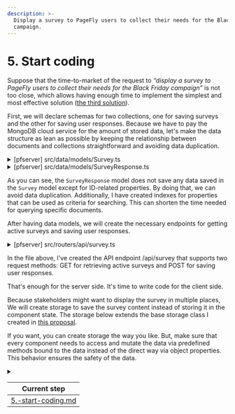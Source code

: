 ```yaml
---
description: >-
  Display a survey to PageFly users to collect their needs for the Black Friday
  campaign.
---
```


# 5. Start coding

Suppose that the time-to-market of the request to _“display a survey to PageFly users to collect their needs for the Black Friday campaign”_ is not too close, which allows having enough time to implement the simplest and most effective solution ([the third solution](./#id-3.3.-evaluate-the-third-solution)).

First, we will declare schemas for two collections, one for saving surveys and the other for saving user responses. Because we have to pay the MongoDB cloud service for the amount of stored data, let's make the data structure as lean as possible by keeping the relationship between documents and collections straightforward and avoiding data duplication.

<details>

<summary>[pfserver] src/data/models/Survey.ts</summary>

```typescript
import mongoose, { Document } from 'mongoose'

// Define document type.
export type SurveyType = Document & {
  _id: string
  title: string
  description?: string
  questions: [{
    _id: string
    type: 'text' | 'radio' | 'checkbox'
    question: string
    // Predefined answers are only required if the `type` is not 'text'.
    answers?: [{
      _id: string
      answer: string
    }]
  }]
  status: 'active' | 'inactive'
  // If both `startTime` and `endTime` are undefined, the survey will
  // always be visible until its `status` is set to 'inactive'.
  startTime?: Date
  endTime?: Date
  // If `includeLocations` is undefined, the survey will be visible in
  // all locations except locations defined for `excludeLocations`.
  includeLocations?: string[]
  // If `excludeLocations` is defined, the survey will be invisible in
  // all locations defined for `excludeLocations`.
  excludeLocations?: string[]
}

// Define model schema.
const surveySchema = new mongoose.Schema(
  {
    _id: {
      type: mongoose.Schema.Types.ObjectId,
      required: true,
      index: true,
    },
    title: {
      type: String,
      required: true,
      index: true,
    },
    description: String,
    questions: [{
      _id: {
        type: mongoose.Schema.Types.ObjectId,
        required: true,
        index: true,
      },
      type: {
        type: String,
        enum: ['text', 'radio', 'checkbox'],
        required: true,
        index: true,
      },
      question: {
        type: String,
        required: true,
        index: true,
      },
      // Predefined answers are only required if the `type` is not 'text'.
      answers: [{
        _id: {
          type: mongoose.Schema.Types.ObjectId,
          required: true,
          index: true,
        },
        answer: {
          type: String,
          required: true,
          index: true,
        },
      }],
    }],
    status: {
      type: String,
      enum: ['active', 'inactive'],
      default: 'inactive',
      index: true,
    },
    // If both `startTime` and `endTime` are undefined, the survey will
    // always be visible until its `status` is set to 'inactive'.
    startTime: {
      type: Date,
      index: true,
    },
    endTime: {
      type: Date,
      index: true,
    },
    // If `includeLocations` is undefined, the survey will be visible in
    // all locations except locations defined for `excludeLocations`.
    includeLocations: [{
      type: String,
      index: true,
    }],
    // If `excludeLocations` is defined, the survey will be invisible in
    // all locations defined for `excludeLocations`.
    excludeLocations: [{
      type: String,
      index: true,
    }],
  },
  { timestamps: true }
)

const SurveyModel = mongoose.model<SurveyType>('Survey', surveySchema)

export default SurveyModel
```

</details>

<details>

<summary>[pfserver] src/data/models/SurveyResponse.ts</summary>

```typescript
import mongoose, {Document} from 'mongoose'

// Define document type.
export type SurveyResponseType = Document & {
  _id: string
  surveyId: string
  shopDomain: string
  answers: [{
    questionId: string
    // Answer ID is only available if the question `type` is not 'text'.
    answerId?: string[]
    // Text answer is only available if the question `type` is 'text'.
    textAnswer?: string
  }]
}

// Define model schema.
const surveyResponseSchema = new mongoose.Schema(
  {
    _id: {
      type: mongoose.Schema.Types.ObjectId,
      required: true,
      index: true,
    },
    surveyId: {
      type: mongoose.Schema.Types.ObjectId,
      required: true,
      index: true,
      ref: 'Survey',
    },
    shopDomain: {
      type: String,
      required: true,
      index: true,
      ref: 'Shop',
    },
    answers: [{
      questionId: {
        type: mongoose.Schema.Types.ObjectId,
        required: true,
        index: true,
      },
      // Answer ID is only available if the question `type` is not 'text'.
      answerId: [{
        type: mongoose.Schema.Types.ObjectId,
        required: true,
        index: true,
      }],
      // Text answer is only available if the question `type` is 'text'.
      textAnswer: String,
    }],
  },
  { timestamps: true }
)

const SurveyResponseModel = mongoose.model<SurveyResponseType>('SurveyResponse', surveyResponseSchema)

export default SurveyResponseModel
```

</details>

As you can see, the `SurveyResponse` model does not save any data saved in the `Survey` model except for ID-related properties. By doing that, we can avoid data duplication. Additionally, I have created indexes for properties that can be used as criteria for searching. This can shorten the time needed for querying specific documents.

After having data models, we will create the necessary endpoints for getting active surveys and saving user responses.

<details>

<summary>[pfserver] src/routers/api/survey.ts</summary>

```typescript
import ShopModel from 'data/models/Shop'
import SurveyModel from 'data/models/Survey'
import SurveyResponseModel from 'data/models/SurveyResponse'
import { NextFunction, Request, Response } from 'express'

export async function handleGet(req: Request, res: Response, next?: NextFunction) {
  try {
    // Get current time.
    const now = new Date()

    // Get current shop location.
    const { shop: shopDomain } = req.session
    const shopData = await ShopModel.findOne({ shopDomain })
    const shopLocation = shopData?.metadata?.country_code

    // Define query for getting active surveys.
    const query = {
      $and: [
        // Has active status.
        { status: 'active' },
        // Has start time undefined or earlier than the current time.
        {
          $or: [
            { startTime: null },
            { startTime: { $exists: false } },
            { startTime: { $lt: now } },
          ]
        },
        // Has end time undefined or later than the current time.
        {
          $or: [
            { endTime: null },
            { endTime: { $exists: false } },
            { endTime: { $gt: now } },
          ]
        },
        // Has included location undefined or includes the shop location.
        {
          $or: [
            { includeLocations: null },
            { includeLocations: { $exists: false } },
            { includeLocations: shopLocation },
          ]
        },
        // Has excluded location undefined or not includes the shop location.
        {
          $or: [
            { excludeLocations: null },
            { excludeLocations: { $exists: false } },
            { excludeLocations: { $nin: [shopLocation] } },
          ]
        },
      ]
    }

    // Query for active surveys.
    const surveys = SurveyModel.find(query, '_id title description questions')

    res.status(200).json({ success: 1, surveys })
  } catch (e) {
    res.status(500).json({ success: 0, message: e })
  }
}

export async function handlePost(req: Request, res: Response, next?: NextFunction) {
  try {
    // Get current shop.
    const { shop: shopDomain } = req.session

    // Get user response from POST body.
    const { data } = req.body

    if (!data || !data.answers || !data.surveyId) {
      throw new Error('Missing data!')
    }

    // Insert user response to database.
    const { answers, surveyId } = data

    SurveyResponseModel.create({ answers, surveyId, shopDomain }).then(console.error)

    return res.status(200).json({ success: 1 })
  } catch (e) {
    res.status(500).json({ success: 0, message: e })
  }
}
```

</details>

In the file above, I've created the API endpoint /api/survey that supports two request methods: GET for retrieving active surveys and POST for saving user responses.

That's enough for the server side. It's time to write code for the client side.

Because stakeholders might want to display the survey in multiple places, We will create storage to save the survey content instead of storing it in the component state. The storage below extends the base storage class I created in [this proposal](../../refactor-pagefly-applying-oop/apply-the-oop-concept-to-refactor-pagefly/storage-mechanism.md).

If you want, you can create storage the way you like. But, make sure that every component needs to access and mutate the data via predefined methods bound to the data instead of the direct way via object properties. This behavior ensures the safety of the data.

<details>

<summary></summary>



</details>

|                           Current step                          |
| :-------------------------------------------------------------: |
| [5.-start-coding.md](../processes/5.-start-coding.md "mention") |
